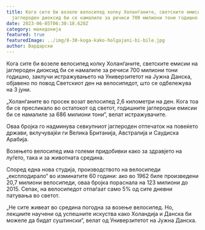 ```yaml
---
title: Кога сите би возеле велосипед колку Холанѓаните, светските емисии на
  јаглероден диоксид би се намалиле за речиси 700 милиони тони годишно
date: 2023-06-05T06:30:18.628Z
category: македонија
featured: true
featuredImage: ../img/8-30-koga-kako-holgajani-bi-bile.jpg
author: Вардарски
---
```

<!--StartFragment-->

Кога сите би возеле велосипед колку Холанѓаните, светските емисии на јаглероден диоксид би се намалиле за речиси 700 милиони тони годишно, заклучи истражувањето на Универзитетот на Јужна Данска, објавено по повод Светскиот ден на велосипедот, што се одбележува на 3 јуни.

„Холанѓаните во просек возат велосипед 2,6 километри на ден. Кога тоа би се пресликало во остатокот од светот, годишните јаглеродни емисии би се намалиле за 686 милиони тони“, велат истражувачите.

Оваа бројка го надминува севкупниот јаглероден отпечаток на повеќето држави, вклучувајќи ги Велика Британија, Австралија и Саудиска Арабија.

Возењето велосипед има големи придобивки како за здравјето на луѓето, така и за животната средина.

Според една нова студија, производството на велосипеди „експлодирало“ во изминатите 60 години: ако во 1962 биле произведени 20,7 милиони велосипеди, оваа бројка пораснала на 123 милиони до 2015. Сепак, на велосипедот отпаѓаат само 5% од сите дневни патувања во светот.

„Не сите живеат во средина погодна за возење велосипед. Но, лекциите научени од успешните искуства како Холандија и Данска би можеле да бидат суштински“, велат од Универзитетот на Јужна Данска.

<!--EndFragment-->